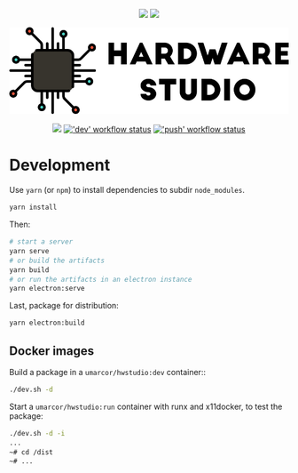 <p align="center">
  <a title="DevDependency Status" href="https://david-dm.org/umarcor/hwstudio?type=dev"><img src="https://img.shields.io/david/dev/umarcor/hwstudio.svg?longCache=true&style=flat-square&label=devdeps&logo=npm"></a><!--
  -->
  <a title="Dependency Status" href="https://david-dm.org/umarcor/hwstudio"><img src="https://img.shields.io/david/umarcor/hwstudio.svg?longCache=true&style=flat-square&label=deps&logo=npm"></a><!--
  -->
</p>

<p align="center">
  <a title="Online demo" href="https://umarcor.github.io/hwstudio"><img width="550px" src="./public/img/banner.png"/></a>
</p>

<p align="center">
  <a title="Site" href="https://umarcor.github.io/hwstudio"><img src="https://img.shields.io/website.svg?label=umarcor.github.io%2Fhwstudio&longCache=true&style=flat-square&url=http%3A%2F%2Fumarcor.github.io%2Fhwstudio%2Findex.html"></a><!--
  -->
  <a title="'dev' workflow status" href="https://github.com/umarcor/hwstudio/actions?query=workflow%3Adev"><img alt="'dev' workflow status" src="https://img.shields.io/github/workflow/status/umarcor/hwstudio/dev?longCache=true&style=flat-square&label=dev&logo=github"></a><!--
  -->
  <a title="'push' workflow status" href="https://github.com/umarcor/hwstudio/actions?query=workflow%3Apush"><img alt="'push' workflow status" src="https://img.shields.io/github/workflow/status/umarcor/hwstudio/push?longCache=true&style=flat-square&label=push&logo=github"></a><!--
  -->
</p>

# Development

Use `yarn` (or `npm`) to install dependencies to subdir `node_modules`.

```sh
yarn install
```

Then:

```sh
# start a server
yarn serve
# or build the artifacts
yarn build
# or run the artifacts in an electron instance
yarn electron:serve
```

Last, package for distribution:

```bash
yarn electron:build
```

## Docker images

Build a package in a `umarcor/hwstudio:dev` container::

```sh
./dev.sh -d
```

Start a `umarcor/hwstudio:run` container with runx and x11docker, to test the package:

```sh
./dev.sh -d -i
...
~# cd /dist
~# ...
```
